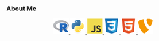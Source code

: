 ### About Me
<!-- https://devicon.dev/ -->
<!-- Ignore "Followed by X users"
Would be great to add total commits including private
Fix comments on most used languages
Remove "1 Language"
Add an about me
Arch Manjaro macOS terminal atom-->
<!-- 
Work expands so as to fill the time available for its completion. -Parkinson's law
Env. Eng. 
Data Scientist
  (Eco)Toxicology
    Mathematical Modelling
      PBTK
      TK/TD

Projects: A website of my professional path. HTML5/CSS, self-hosted, Shiny, 1080p video,

Photography and video
pipeline for
Currently learning by practice: TYPO3 -->

<!-- Host in different account vercel to not have that in my public repos -->


<!-- <h3 align="center">A passionate frontend developer from the World</h3> -->

<!-- <h3 align="left">Connect with me:</h3>
<p align="left">
<a href="https://linkedin.com/in/smth" target="blank"><img align="center" src="https://raw.githubusercontent.com/rahuldkjain/github-profile-readme-generator/master/src/images/icons/Social/linked-in-alt.svg" alt="smth" height="30" width="40" /></a>
<a href="https://www.youtube.com/c/smth" target="blank"><img align="center" src="https://raw.githubusercontent.com/rahuldkjain/github-profile-readme-generator/master/src/images/icons/Social/youtube.svg" alt="smth" height="30" width="40" /></a>
</p>
 -->
<!-- <h3 align="left">Languages and Tools:</h3> -->

<p align="center"> 
<!-- <a href="https://www.w3schools.com/css/" target="_blank"> <img src="https://raw.githubusercontent.com/devicons/devicon/master/icons/css3/css3-original-wordmark.svg" alt="css3" width="40" height="40"/> </a> <a href="https://www.w3.org/html/" target="_blank"> <img src="https://raw.githubusercontent.com/devicons/devicon/master/icons/html5/html5-original-wordmark.svg" alt="html5" width="40" height="40"/> </a> <a href="https://developer.mozilla.org/en-US/docs/Web/JavaScript" target="_blank"> <img src="https://raw.githubusercontent.com/devicons/devicon/master/icons/javascript/javascript-original.svg" alt="javascript" width="40" height="40"/> </a> <a href="https://www.linux.org/" target="_blank"> <img src="https://raw.githubusercontent.com/devicons/devicon/master/icons/linux/linux-original.svg" alt="linux" width="40" height="40"/> </a> <a href="https://www.photoshop.com/en" target="_blank"> <img src="https://raw.githubusercontent.com/devicons/devicon/master/icons/photoshop/photoshop-line.svg" alt="photoshop" width="40" height="40"/> </a> <a href="https://www.python.org" target="_blank"> <img src="https://raw.githubusercontent.com/devicons/devicon/master/icons/python/python-original.svg" alt="python" width="40" height="40"/> </a> <a href="https://sass-lang.com" target="_blank"> <img src="https://raw.githubusercontent.com/devicons/devicon/master/icons/sass/sass-original.svg" alt="sass" width="40" height="40"/> </a> <a href="https://www.selenium.dev" target="_blank"> <img src="https://raw.githubusercontent.com/detain/svg-logos/780f25886640cef088af994181646db2f6b1a3f8/svg/selenium-logo.svg" alt="selenium" width="40" height="40"/> </a>  -->
<a href="" target=""> <img src="https://github.com/devicons/devicon/blob/master/icons/r/r-original.svg" alt="" width="40" height="40"/> </a>
<a href="" target="_blank"> <img src="https://github.com/devicons/devicon/blob/master/icons/python/python-original.svg" alt="" width="40" height="40"/> </a>
<!-- <a href="" target="_blank"> <img src="https://github.com/devicons/devicon/blob/master/icons/atom/atom-original.svg" alt="" width="40" height="40"/> </a> -->
<a href="" target="_blank"> <img src="https://github.com/devicons/devicon/blob/master/icons/javascript/javascript-original.svg" alt="" width="40" height="40"/> </a>
<a href="" target="_blank"> <img src="https://github.com/devicons/devicon/blob/master/icons/css3/css3-original.svg" alt="css3" width="40" height="40"/> </a>
<a href="" target="_blank"> <img src="https://github.com/devicons/devicon/blob/master/icons/html5/html5-original.svg" alt="" width="40" height="40"/> </a>
<!-- <a href="" target="_blank"> <img src="https://github.com/devicons/devicon/blob/master/icons/sass/sass-original.svg" alt="" width="40" height="40"/> </a> -->
<a href="" target="_blank"> <img src="https://github.com/devicons/devicon/blob/master/icons/typo3/typo3-original.svg" alt="" width="40" height="40"/> </a>
<!-- <a href="" target="_blank"> <img src="https://github.com/devicons/devicon/blob/master/icons/linkedin/linkedin-original.svg" alt="" width="40" height="40"/> </a> -->
<!-- <a href="" target="_blank"> <img src="https://github.com/devicons/devicon/blob/master/icons/photoshop/photoshop-line.svg" alt="" width="40" height="40"/> </a> -->
<!-- <a href="" target="_blank"> <img src="https://github.com/devicons/devicon/blob/master/icons/arduino/arduino-original.svg" alt="" width="40" height="40"/> </a> -->
<!-- <a href="" target="_blank"> <img src="https://github.com/devicons/devicon/blob/master/icons/linux/linux-original.svg" alt="" width="40" height="40"/> </a> -->
</p>



<!-- <p align="center">
  <img src ="https://github-readme-stats-pi-five-38.vercel.app/api/top-langs/?username=gnxmanu&count_private=true&layout=compact&hide_border=true&theme=vue-dark&bg_color=00000000&langs_count=6">
</p> -->

<!-- ![Metrics](https://github.com/gnxmanu/gnxmanu/blob/main/github-metrics.svg) -->

<!-- <p align="center">
<img src ="https://github.com/gnxmanu/gnxmanu/blob/main/github-metrics.svg">
</p> -->

<!-- Others -->

<!-- <p><img align="center" src="https://github-readme-stats-pi-five-38.vercel.app/api/top-langs?username=gnxmanu&show_icons=true&locale=en&layout=compact" alt="gnxmanu" /></p> -->

<!--  [![Top Langs](https://github-readme-stats-pi-five-38.vercel.app/api/top-langs/?username=gnxmanu)](https://github.com/gnxmanu/github-readme-stats) -->
<!-- 
<p align="center">
<img src ="https://github-readme-stats-pi-five-38.vercel.app/api/top-langs/?username=gnxmanu">
</p>

<p align="center">
<img src ="https://github-readme-stats-pi-five-38.vercel.app/api/top-langs/?username=gnxmanu&count_private=true&layout=compact">
</p>

<p align="center">
<img src ="https://github-readme-stats-pi-five-38.vercel.app/api/top-langs/?username=gnxmanu&count_private=false">
</p>
-->
<!-- https://vercel.com/gnxmanu/github-readme-stats -->
